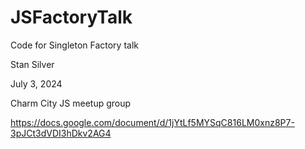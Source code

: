 # JSFactoryTalk
Code for Singleton Factory talk

Stan Silver

July 3, 2024

Charm City JS meetup group

https://docs.google.com/document/d/1jYtLf5MYSqC816LM0xnz8P7-3pJCt3dVDI3hDkv2AG4
